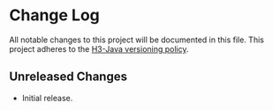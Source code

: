 # Change Log
All notable changes to this project will be documented in this file.
This project adheres to the [H3-Java versioning policy](https://github.com/uber/h3-java/blob/master/docs/versioning.md).

## Unreleased Changes
- Initial release.

